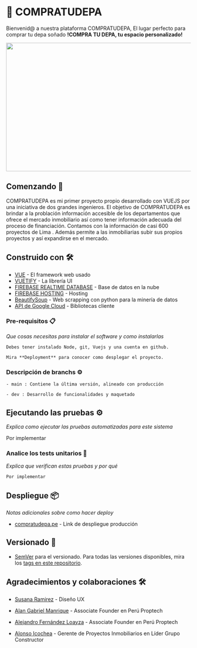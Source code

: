 # :iphone: COMPRATUDEPA

Bienvenid@ a nuestra plataforma COMPRATUDEPA, El lugar perfecto para comprar tu depa soñado
**!COMPRA TU DEPA, tu espacio personalizado!**

<p align="center">
  <img src="https://github.com/yud-cumba/pmo-app/blob/master/src/assets/presentacion.png" width="700" height="350">
</p>

## Comenzando 🚀

COMPRATUDEPA es mi primer proyecto propio desarrollado con VUEJS por una iniciativa de dos grandes ingenieros. El objetivo de COMPRATUDEPA es brindar a la problación información accesible de los departamentos que ofrece el mercado inmobiliario así como tener información adecuada del proceso de financiación. Contamos con la información de casi 600 proyectos de Lima .
Además permite a las inmobiliarias subir sus propios proyectos y así expandirse en el mercado.

## Construido con 🛠️

* [VUE](http://www.dropwizard.io/1.0.2/docs/) - El framework web usado
* [VUETIFY](http://www.dropwizard.io/1.0.2/docs/) - La librería UI
* [FIREBASE REALTIME DATABASE](https://firebase.google.com/docs/database) - Base de datos en la nube
* [FIREBASE HOSTING](https://firebase.google.com/docs/) - Hosting
* [BeautifySoup](https://www.crummy.com/software/BeautifulSoup/bs4/doc/) - Web scrapping con python para la minería de datos
* [API de Google Cloud](https://cloud.google.com/apis) - Bibliotecas cliente

### Pre-requisitos 📋

_Que cosas necesitas para instalar el software y como instalarlas_

```
Debes tener instalado Node, git, Vuejs y una cuenta en github.
```
```
Mira **Deployment** para conocer como desplegar el proyecto.
```

### Descripción de branchs ⚙️
```
- main : Contiene la última versión, alineado con producción
```

```
- dev : Desarrollo de funcionalidades y maquetado

```
## Ejecutando las pruebas ⚙️

_Explica como ejecutar las pruebas automatizadas para este sistema_

Por implementar

### Analice los tests unitarios 🔩

_Explica que verifican estas pruebas y por qué_

```
Por implementar
```

## Despliegue 📦

_Notas adicionales sobre como hacer deploy_

* [compratudepa.pe](https://pmo-app-291722.web.app/) - Link de despliegue producción
## Versionado 📌


* [SemVer](http://semver.org/) para el versionado. Para todas las versiones disponibles, mira los [tags en este repositorio](https://github.com/yud-cumba/PMO-compratudepa/tags).

## Agradecimientos y colaboraciones 🛠️

* [Susana Ramirez](https://www.linkedin.com/in/susanaramirezf/) - Diseño UX

* [Alan Gabriel Manrique](https://www.linkedin.com/in/alan-gabriel-manrique-guill%C3%A9n-0aa7554b/) - Associate Founder en Perú Proptech

* [Alejandro Fernández Loayza](https://www.linkedin.com/in/alan-gabriel-manrique-guill%C3%A9n-0aa7554b/) -  Associate Founder en Perú Proptech

* [Alonso Icochea](https://www.linkedin.com/in/alonso-icochea-4800b373/) - Gerente de Proyectos Inmobiliarios en Líder Grupo Constructor


